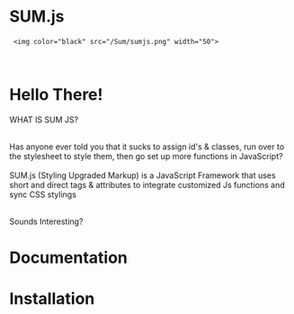 # SUM.js

 
     
     <img color="black" src="/Sum/sumjs.png" width="50">
<br>
<h1 >Hello There!</h1>

<p noselect marquee bold center font="Rubik">WHAT IS SUM JS?</p>
<br>

<div>Has anyone ever told you that it sucks to assign id's & classes, run over to the stylesheet to style them, then go set up more functions in JavaScript?</div>

<br>
<div noselect id="cool"  color="black" blend="difference" font="courier"><span bold>SUM.js</span> (Styling Upgraded Markup) is a <size bold font="Poppins" color="purple" up uppercase typetext>JavaScript Framework</size> that uses short and direct tags & attributes to integrate customized Js functions and sync CSS stylings</div></div> <br>
<div page-middle-h id="calc" width="300"></div>


 <p><size font="Rubik" typetext bold>Sounds Interesting?</size></p>

<h1 onclick="location.href='https://sumjs.vercel.app/';">Documentation</h1>
<script src="/Sum/sum.js?v=729293"></script>

<h1>Installation</h1>
<script src="https://sumjs.vercel.app/Sum/sum.js?v=729293"></script>

  </body>  
  </html>
     
